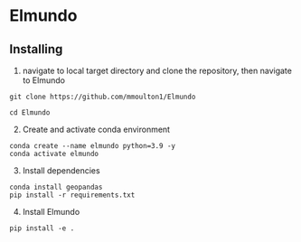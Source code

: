 # Elmundo

## Installing
1. navigate to local target directory and clone the repository, then navigate to Elmundo
```
git clone https://github.com/mmoulton1/Elmundo

cd Elmundo
```

2. Create and activate conda environment
```
conda create --name elmundo python=3.9 -y
conda activate elmundo
```
3. Install dependencies
```
conda install geopandas
pip install -r requirements.txt
```
4. Install Elmundo
```
pip install -e .
```